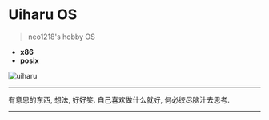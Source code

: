 # Uiharu OS

> neo1218's hobby OS

+ **x86**
+ **posix**

![uiharu](https://cloud.githubusercontent.com/assets/10671733/19648940/790d61d2-9a36-11e6-9456-afc791a1ded9.jpg)

<hr>
有意思的东西, 想法, 好好笑. 自己喜欢做什么就好, 何必绞尽脑汁去思考.
<hr>
